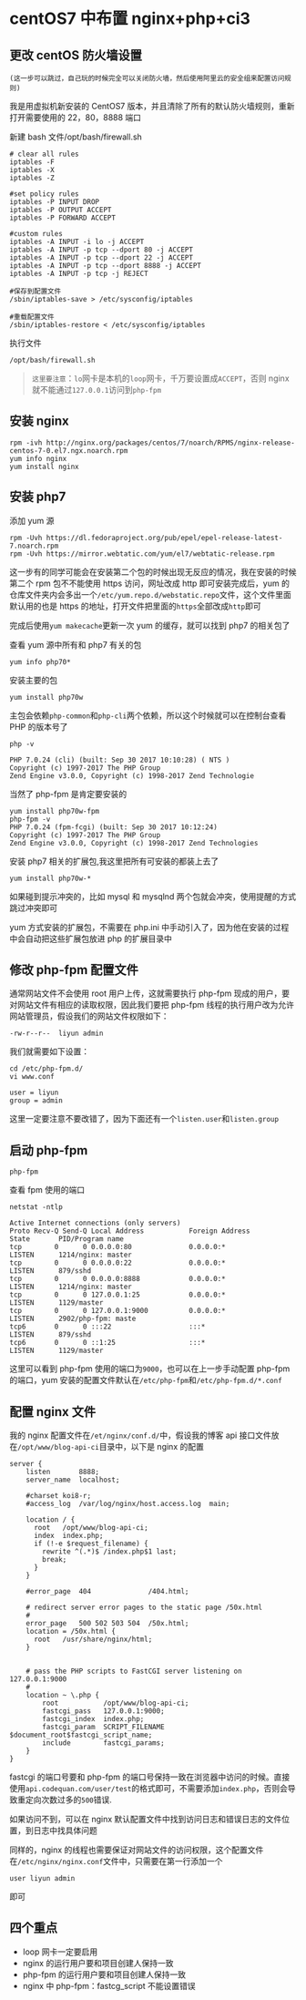 <!-- Date: 2018-07-09 15:27:18 -->

# centOS7 中布置 nginx+php+ci3

## 更改 centOS 防火墙设置

`(这一步可以跳过，自己玩的时候完全可以关闭防火墙，然后使用阿里云的安全组来配置访问规则)`

我是用虚拟机新安装的 CentOS7 版本，并且清除了所有的默认防火墙规则，重新打开需要使用的 22，80，8888 端口

新建 bash 文件/opt/bash/firewall.sh

```
# clear all rules
iptables -F
iptables -X
iptables -Z

#set policy rules
iptables -P INPUT DROP
iptables -P OUTPUT ACCEPT
iptables -P FORWARD ACCEPT

#custom rules
iptables -A INPUT -i lo -j ACCEPT
iptables -A INPUT -p tcp --dport 80 -j ACCEPT
iptables -A INPUT -p tcp --dport 22 -j ACCEPT
iptables -A INPUT -p tcp --dport 8888 -j ACCEPT
iptables -A INPUT -p tcp -j REJECT

#保存到配置文件
/sbin/iptables-save > /etc/sysconfig/iptables

#重载配置文件
/sbin/iptables-restore < /etc/sysconfig/iptables
```

执行文件

```
/opt/bash/firewall.sh
```

> `这里要注意`：`lo`网卡是本机的`loop`网卡，千万要设置成`ACCEPT`，否则 nginx 就不能通过`127.0.0.1`访问到`php-fpm`

## 安装 nginx

```
rpm -ivh http://nginx.org/packages/centos/7/noarch/RPMS/nginx-release-centos-7-0.el7.ngx.noarch.rpm
yum info nginx
yum install nginx
```

## 安装 php7

添加 yum 源

```
rpm -Uvh https://dl.fedoraproject.org/pub/epel/epel-release-latest-7.noarch.rpm
rpm -Uvh https://mirror.webtatic.com/yum/el7/webtatic-release.rpm
```

这一步有的同学可能会在安装第二个包的时候出现无反应的情况，我在安装的时候第二个 rpm 包不不能使用 https 访问，网址改成 http 即可安装完成后，yum 的仓库文件夹内会多出一个`/etc/yum.repo.d/webstatic.repo`文件，这个文件里面默认用的也是 https 的地址，打开文件把里面的`https`全部改成`http`即可

完成后使用`yum makecache`更新一次 yum 的缓存，就可以找到 php7 的相关包了

查看 yum 源中所有和 php7 有关的包

```
yum info php70*
```

安装主要的包

```
yum install php70w
```

主包会依赖`php-common`和`php-cli`两个依赖，所以这个时候就可以在控制台查看 PHP 的版本号了

```
php -v

PHP 7.0.24 (cli) (built: Sep 30 2017 10:10:28) ( NTS )
Copyright (c) 1997-2017 The PHP Group
Zend Engine v3.0.0, Copyright (c) 1998-2017 Zend Technologie
```

当然了 php-fpm 是肯定要安装的

```
yum install php70w-fpm
php-fpm -v
PHP 7.0.24 (fpm-fcgi) (built: Sep 30 2017 10:12:24)
Copyright (c) 1997-2017 The PHP Group
Zend Engine v3.0.0, Copyright (c) 1998-2017 Zend Technologies
```

安装 php7 相关的扩展包,我这里把所有可安装的都装上去了

```
yum install php70w-*
```

如果碰到提示冲突的，比如 mysql 和 mysqlnd 两个包就会冲突，使用提醒的方式跳过冲突即可

yum 方式安装的扩展包，不需要在 php.ini 中手动引入了，因为他在安装的过程中会自动把这些扩展包放进 php 的扩展目录中

## 修改 php-fpm 配置文件

通常网站文件不会使用 root 用户上传，这就需要执行 php-fpm 现成的用户，要对网站文件有相应的读取权限，因此我们要把 php-fpm 线程的执行用户改为允许网站管理员，假设我们的网站文件权限如下：

```
-rw-r--r--  liyun admin
```

我们就需要如下设置：

```
cd /etc/php-fpm.d/
vi www.conf

user = liyun
group = admin
```

这里一定要注意不要改错了，因为下面还有一个`listen.user`和`listen.group`

## 启动 php-fpm

```
php-fpm
```

查看 fpm 使用的端口

```
netstat -ntlp

Active Internet connections (only servers)
Proto Recv-Q Send-Q Local Address           Foreign Address         State       PID/Program name
tcp        0      0 0.0.0.0:80              0.0.0.0:*               LISTEN      1214/nginx: master  
tcp        0      0 0.0.0.0:22              0.0.0.0:*               LISTEN      879/sshd
tcp        0      0 0.0.0.0:8888            0.0.0.0:*               LISTEN      1214/nginx: master  
tcp        0      0 127.0.0.1:25            0.0.0.0:*               LISTEN      1129/master
tcp        0      0 127.0.0.1:9000          0.0.0.0:*               LISTEN      2902/php-fpm: maste
tcp6       0      0 :::22                   :::*                    LISTEN      879/sshd
tcp6       0      0 ::1:25                  :::*                    LISTEN      1129/master  
```

这里可以看到 php-fpm 使用的端口为`9000`，也可以在上一步手动配置 php-fpm 的端口，yum 安装的配置文件默认在`/etc/php-fpm`和`/etc/php-fpm.d/*.conf`

## 配置 nginx 文件

我的 nginx 配置文件在`/et/nginx/conf.d/`中，假设我的博客 api 接口文件放在`/opt/www/blog-api-ci`目录中，以下是 nginx 的配置

```
server {
    listen       8888;
    server_name  localhost;

    #charset koi8-r;
    #access_log  /var/log/nginx/host.access.log  main;

    location / {
      root   /opt/www/blog-api-ci;
      index  index.php;
      if (!-e $request_filename) {
        rewrite ^(.*)$ /index.php$1 last;
        break;
      }
    }

    #error_page  404              /404.html;

    # redirect server error pages to the static page /50x.html
    #
    error_page   500 502 503 504  /50x.html;
    location = /50x.html {
      root   /usr/share/nginx/html;
    }


    # pass the PHP scripts to FastCGI server listening on 127.0.0.1:9000
    #
    location ~ \.php {
        root           /opt/www/blog-api-ci;
        fastcgi_pass   127.0.0.1:9000;
        fastcgi_index  index.php;
        fastcgi_param  SCRIPT_FILENAME  $document_root$fastcgi_script_name;
        include        fastcgi_params;
    }
}
```

fastcgi 的端口号要和 php-fpm 的端口号保持一致在浏览器中访问的时候。直接使用`api.codequan.com/user/test`的格式即可，不需要添加`index.php`，否则会导致重定向次数过多的`500`错误.

如果访问不到，可以在 nginx 默认配置文件中找到访问日志和错误日志的文件位置，到日志中找具体问题

同样的，nginx 的线程也需要保证对网站文件的访问权限，这个配置文件在`/etc/nginx/nginx.conf`文件中，只需要在第一行添加一个

```
user liyun admin
```

即可

## 四个重点

* loop 网卡一定要启用
* nginx 的运行用户要和项目创建人保持一致
* php-fpm 的运行用户要和项目创建人保持一致
* nginx 中 php-fpm：fastcg_script 不能设置错误
